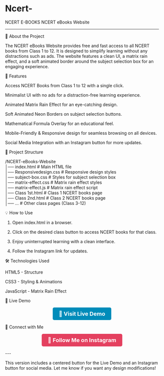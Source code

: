 # Ncert-
NCERT  E-BOOKS
NCERT eBooks Website

---
📖 About the Project

The NCERT eBooks Website provides free and fast access to all NCERT books from Class 1 to 12. It is designed to simplify learning without any distractions such as ads. The website features a clean UI, a matrix rain effect, and a soft animated border around the subject selection box for an engaging experience.

🚀 Features

Access NCERT Books from Class 1 to 12 with a single click.

Minimalist UI with no ads for a distraction-free learning experience.

Animated Matrix Rain Effect for an eye-catching design.

Soft Animated Neon Borders on subject selection buttons.

Mathematical Formula Overlay for an educational feel.

Mobile-Friendly & Responsive design for seamless browsing on all devices.

Social Media Integration with an Instagram button for more updates.


📁 Project Structure

/NCERT-eBooks-Website  
│── index.html             # Main HTML file  
│── Responsivedesign.css   # Responsive design styles  
│── subject-box.css        # Styles for subject selection box  
│── matrix-effect.css      # Matrix rain effect styles  
│── matrix-effect.js       # Matrix rain effect script  
│── Class 1st.html         # Class 1 NCERT books page  
│── Class 2nd.html         # Class 2 NCERT books page  
│── ...                    # Other class pages (Class 3-12)

💡 How to Use

1. Open index.html in a browser.


2. Click on the desired class button to access NCERT books for that class.


3. Enjoy uninterrupted learning with a clean interface.


4. Follow the Instagram link for updates.



🛠️ Technologies Used

HTML5 - Structure

CSS3 - Styling & Animations

JavaScript - Matrix Rain Effect


🔗 Live Demo

<p align="center">
    <a href="https://hisandeepkumar.github.io/Ncert/" target="_blank" style="display: inline-block; padding: 10px 20px; font-size: 18px; font-weight: bold; color: white; background-color: #008CBA; text-decoration: none; border-radius: 5px;">🚀 Visit Live Demo</a>
</p>📢 Connect with Me

<p align="center">
    <a href="https://www.instagram.com/sandeep_yadav_._._" target="_blank" style="display: inline-block; padding: 10px 20px; font-size: 18px; font-weight: bold; color: white; background-color: #E4405F; text-decoration: none; border-radius: 5px;">📸 Follow Me on Instagram</a>
</p>
---

This version includes a centered button for the Live Demo and an Instagram button for social media. Let me know if you want any design modifications!


